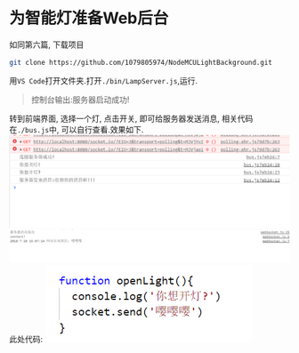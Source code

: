 # 为智能灯准备Web后台
如同第六篇, 下载项目
```Bash
git clone https://github.com/1079805974/NodeMCULightBackground.git
```
用`VS Code`打开文件夹.打开`./bin/LampServer.js`,运行.
> 控制台输出:服务器启动成功!

转到前端界面, 选择一个灯, 点击开关, 即可给服务器发送消息, 相关代码在`./bus.js`中, 可以自行查看.效果如下.
![connectok](./connectok.png)
![connectok](./serverok.png)
此处代码:
![code](./code.png)